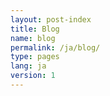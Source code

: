 ```yaml
---
layout: post-index
title: Blog
name: blog
permalink: /ja/blog/
type: pages
lang: ja
version: 1
---
```



